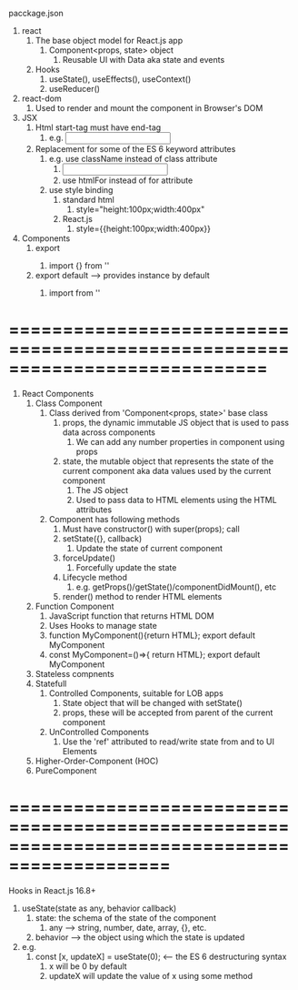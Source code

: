 pacckage.json

1. react
   1. The base object model for React.js app
      1. Component<props, state> object
         1. Reusable UI with Data aka state and events
   2. Hooks
      1. useState(), useEffects(), useContext()
      2. useReducer()
2. react-dom
   1. Used to render and mount the component in Browser's DOM
3. JSX
   1. Html start-tag must have end-tag
      1. e.g. <input type="text"></input>
   2. Replacement for some of the ES 6 keyword attributes
      1. e.g. use className instead of class attribute
         1. <input type="text" className="">
         2. use htmlFor instead of for attribute
      2. use style binding
         1. standard html
            1. style="height:100px;width:400px"
         2. React.js
            1. style={{height:100px;width:400px}}
4. Components
   1. export <classname>
      1. import {<classname>} from '<FILE-PATH>'
   2. export default <classname> --> provides instance by default
      1. import <classname> from '<FILE-PATH>'

# ============================================================================

1. React Components
   1. Class Component
      1. Class derived from 'Component<props, state>' base class
         1. props, the dynamic immutable JS object that is used to pass data across components
            1. We can add any number properties in component using props
         2. state, the mutable object that represents the state of the current component aka data values used by the current component
            1. The JS object
            2. Used to pass data to HTML elements using the HTML attributes
      2. Component has following methods
         1. Must have constructor() with super(props); call
         2. setState({}, callback)
            1. Update the state of current component
         3. forceUpdate()
            1. Forcefully update the state
         4. Lifecycle method
            1. e.g. getProps()/getState()/componentDidMount(), etc
         5. render() method to render HTML elements
   2. Function Component
      1. JavaScript function that returns HTML DOM
      2. Uses Hooks to manage state
      3. function MyComponent(){return HTML}; export default MyComponent
      4. const MyComponent=()=>{ return HTML}; export default MyComponent
   3. Stateless compnents
   4. Statefull
      1. Controlled Components, suitable for LOB apps
         1. State object that will be changed with setState()
         2. props, these will be accepted from parent of the current component
      2. UnControlled Components
         1. Use the 'ref' attributed to read/write state from and to UI Elements
   5. Higher-Order-Component (HOC)
   6. PureComponent
# =============================================================================================
Hooks in React.js 16.8+
1. useState(state as any, behavior callback)
   1. state: the schema of the state of the component
      1. any --> string, number, date, array, {}, etc.
   2. behavior --> the object using which the state is updated
2. e.g.
   1. const [x, updateX] = useState(0); <-- the ES 6 destructuring syntax
      1. x will be 0 by default
      2. updateX will update the value of x using some method 